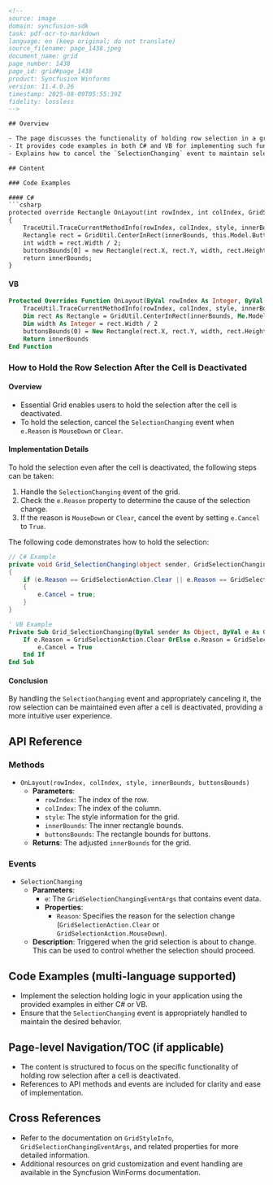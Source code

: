 ```html
<!-- 
source: image
domain: syncfusion-sdk
task: pdf-ocr-to-markdown
language: en (keep original; do not translate)
source_filename: page_1438.jpeg
document_name: grid
page_number: 1438
page_id: grid#page_1438
product: Syncfusion Winforms
version: 11.4.0.26
timestamp: 2025-08-09T05:55:39Z
fidelity: lossless
-->

## Overview

- The page discusses the functionality of holding row selection in a grid after a cell is deactivated.
- It provides code examples in both C# and VB for implementing such functionality.
- Explains how to cancel the `SelectionChanging` event to maintain selection.

## Content

### Code Examples

#### C#
```csharp
protected override Rectangle OnLayout(int rowIndex, int colIndex, GridStyleInfo style, Rectangle innerBounds, Rectangle[] buttonsBounds)
{
    TraceUtil.TraceCurrentMethodInfo(rowIndex, colIndex, style, innerBounds, buttonsBounds);
    Rectangle rect = GridUtil.CenterInRect(innerBounds, this.Model.ButtonBarSize);
    int width = rect.Width / 2;
    buttonsBounds[0] = new Rectangle(rect.X, rect.Y, width, rect.Height);
    return innerBounds;
}
```

#### VB
```vb
Protected Overrides Function OnLayout(ByVal rowIndex As Integer, ByVal colIndex As Integer, ByVal style As GridStyleInfo, ByVal innerBounds As Rectangle, ByVal buttonsBounds As Rectangle()) As Rectangle
    TraceUtil.TraceCurrentMethodInfo(rowIndex, colIndex, style, innerBounds, buttonsBounds)
    Dim rect As Rectangle = GridUtil.CenterInRect(innerBounds, Me.Model.ButtonBarSize)
    Dim width As Integer = rect.Width / 2
    buttonsBounds(0) = New Rectangle(rect.X, rect.Y, width, rect.Height)
    Return innerBounds
End Function
```

### How to Hold the Row Selection After the Cell is Deactivated

#### Overview

- Essential Grid enables users to hold the selection after the cell is deactivated.
- To hold the selection, cancel the `SelectionChanging` event when `e.Reason` is `MouseDown` or `Clear`.

#### Implementation Details

To hold the selection even after the cell is deactivated, the following steps can be taken:

1. Handle the `SelectionChanging` event of the grid.
2. Check the `e.Reason` property to determine the cause of the selection change.
3. If the reason is `MouseDown` or `Clear`, cancel the event by setting `e.Cancel` to `True`.

The following code demonstrates how to hold the selection:

```csharp
// C# Example
private void Grid_SelectionChanging(object sender, GridSelectionChangingEventArgs e)
{
    if (e.Reason == GridSelectionAction.Clear || e.Reason == GridSelectionAction.MouseDown)
    {
        e.Cancel = true;
    }
}
```

```vb
' VB Example
Private Sub Grid_SelectionChanging(ByVal sender As Object, ByVal e As GridSelectionChangingEventArgs)
    If e.Reason = GridSelectionAction.Clear OrElse e.Reason = GridSelectionAction.MouseDown Then
        e.Cancel = True
    End If
End Sub
```

#### Conclusion

By handling the `SelectionChanging` event and appropriately canceling it, the row selection can be maintained even after a cell is deactivated, providing a more intuitive user experience.

## API Reference

### Methods

- `OnLayout(rowIndex, colIndex, style, innerBounds, buttonsBounds)`
  - **Parameters**:
    - `rowIndex`: The index of the row.
    - `colIndex`: The index of the column.
    - `style`: The style information for the grid.
    - `innerBounds`: The inner rectangle bounds.
    - `buttonsBounds`: The rectangle bounds for buttons.
  - **Returns**: The adjusted `innerBounds` for the grid.

### Events

- `SelectionChanging`
  - **Parameters**:
    - `e`: The `GridSelectionChangingEventArgs` that contains event data.
    - **Properties**:
      - `Reason`: Specifies the reason for the selection change (`GridSelectionAction.Clear` or `GridSelectionAction.MouseDown`).
  - **Description**: Triggered when the grid selection is about to change. This can be used to control whether the selection should proceed.

## Code Examples (multi-language supported)

- Implement the selection holding logic in your application using the provided examples in either C# or VB.
- Ensure that the `SelectionChanging` event is appropriately handled to maintain the desired behavior.

## Page-level Navigation/TOC (if applicable)

- The content is structured to focus on the specific functionality of holding row selection after a cell is deactivated.
- References to API methods and events are included for clarity and ease of implementation.

## Cross References

- Refer to the documentation on `GridStyleInfo`, `GridSelectionChangingEventArgs`, and related properties for more detailed information.
- Additional resources on grid customization and event handling are available in the Syncfusion WinForms documentation.

<!-- tags: [syncfusion-winforms, grid, selection, selectionchanging, essential-grid] keywords: [hold selection, cancel selection, cell deactivation, row selection, grid customization] -->
```